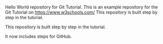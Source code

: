 Hello World repository for Git Tutorial. This is an example repository for the Git Tutorial on https://www.w3schools.com/ 
This repository is built step by step in the tutorial.

This repository is built step by step in the tutorial.

It now includes steps for GitHub.
